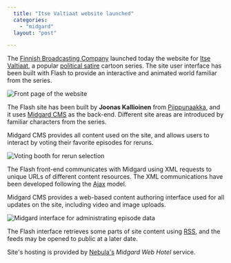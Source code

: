 ```yaml
---
  title: "Itse Valtiaat website launched"
  categories: 
    - "midgard"
  layout: "post"

---
```

The [Finnish Broadcasting Company][1] launched today the website for [Itse Valtiaat][2], a popular [political satire][3] cartoon series. The site user interface has been built with Flash to provide an interactive and animated world familiar from the series.

![Front page of the website](https://s3.eu-central-1.amazonaws.com/bergie-iki-fi/itsevaltiaat-front-navi.jpg)

The Flash site has been built by __Joonas Kallioinen__ from [Piippunaakka][4], and it uses [Midgard CMS][5] as the back-end. Different site areas are introduced by familiar characters from the series.

Midgard CMS provides all content used on the site, and allows users to interact by voting their favorite episodes for reruns.

![Voting booth for rerun selection](https://s3.eu-central-1.amazonaws.com/bergie-iki-fi/itsevaltiaat-vote.jpg)

The Flash front-end communicates with Midgard using XML requests to unique URLs of different content resources. The XML communications have been developed following the [Ajax][6] model.

Midgard CMS provides a web-based content authoring interface used for all updates on the site, including video and image uploads.

![Midgard interface for administrating episode data](https://s3.eu-central-1.amazonaws.com/bergie-iki-fi/itsevaltiaat-admin-episode.jpg)

The Flash interface retrieves some parts of site content using [RSS][7], and the feeds may be opened to public at a later date.

Site's hosting is provided by [Nebula's][8] _Midgard Web Hotel_ service.

[1]: http://www.yle.fi/fbc/index.shtml
[2]: http://www.itsevaltiaat.fi/
[3]: http://fi.wikipedia.org/wiki/Itse_valtiaat
[4]: http://www.piippunaakka.fi/
[5]: http://www.midgard-project.org/
[6]: http://www.adaptivepath.com/publications/essays/archives/000385.php
[7]: http://www.xml.com/pub/a/2002/12/18/dive-into-xml.html
[8]: http://www.nebula.fi/
